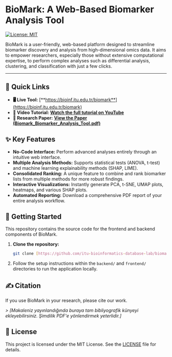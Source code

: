 # BioMark: A Web-Based Biomarker Analysis Tool

[![License: MIT](https://img.shields.io/badge/License-MIT-yellow.svg)](https://opensource.org/licenses/MIT)

BioMark is a user-friendly, web-based platform designed to streamline biomarker discovery and analysis from high-dimensional omics data. It aims to empower researchers, especially those without extensive computational expertise, to perform complex analyses such as differential analysis, clustering, and classification with just a few clicks.

---

## 🚀 Quick Links

* **🖥️ Live Tool:** [**https://bioinf.itu.edu.tr/biomark**](https://bioinf.itu.edu.tr/biomark)
* **🎥 Video Tutorial:** [**Watch the full tutorial on YouTube**](https://www.youtube.com/watch?v=CDm9amayNTM)
* **📄 Research Paper:** [**View the Paper (Biomark_Biomarker_Analysis_Tool.pdf)**](./Biomark_Biomarker_Analysis_Tool.pdf)

## ✨ Key Features

* **No-Code Interface:** Perform advanced analyses entirely through an intuitive web interface.
* **Multiple Analysis Methods:** Supports statistical tests (ANOVA, t-test) and machine learning explainability methods (SHAP, LIME).
* **Consolidated Ranking:** A unique feature to combine and rank biomarker lists from multiple methods for more robust findings.
* **Interactive Visualizations:** Instantly generate PCA, t-SNE, UMAP plots, heatmaps, and various SHAP plots.
* **Automated Reporting:** Download a comprehensive PDF report of your entire analysis workflow.

## 🚀 Getting Started

This repository contains the source code for the frontend and backend components of BioMark.

1.  **Clone the repository:**
    ```bash
    git clone [https://github.com/itu-bioinformatics-database-lab/biomark.git](https://github.com/itu-bioinformatics-database-lab/biomark.git)
    ```
2.  Follow the setup instructions within the `backend/` and `frontend/` directories to run the application locally.

## ✍️ Citation

If you use BioMark in your research, please cite our work.

*> [Makaleniz yayınlandığında buraya tam bibliyografik künyeyi ekleyebilirsiniz. Şimdilik PDF'e yönlendirmek yeterlidir.]*

## 📝 License

This project is licensed under the MIT License. See the [LICENSE](./LICENSE) file for details.
